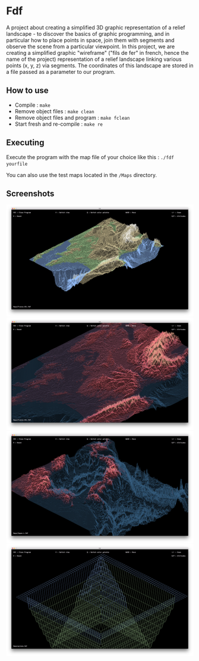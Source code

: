# Fdf

A project about creating a simplified 3D graphic representation of a relief landscape - to discover the basics of graphic programming, and in particular how to place points in space, join them with segments and observe the scene from a particular viewpoint. In this project, we are creating a simplified graphic "wireframe" ("fils de fer" in french, hence the name of the project) representation of a relief landscape linking various points (x, y, z) via segments. The coordinates of this landscape are stored in a file passed as a parameter to our program.

## How to use

- Compile : `make`
- Remove object files : `make clean`
- Remove object files and program : `make fclean`
- Start fresh and re-compile : `make re`

## Executing

Execute the program with the map file of your choice like this : `./fdf yourfile`

You can also use the test maps located in the `/Maps` directory.

## Screenshots

![](Images/France.png)
![](Images/France_palette_zoom.png)
![](Images/Japan_palette.png)
![](Images/Pylone.png)
